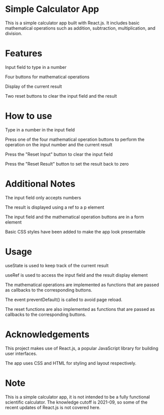 <h1>Simple Calculator App</h1>

This is a simple calculator app built with React.js. It includes basic mathematical operations such as addition, subtraction, multiplication, and division.

<h1>Features</h1>

Input field to type in a number

Four buttons for mathematical operations

Display of the current result

Two reset buttons to clear the input field and the result

<h1>How to use</h1>

Type in a number in the input field

Press one of the four mathematical operation buttons to perform the 
operation on the input number and the current result

Press the "Reset Input" button to clear the input field

Press the "Reset Result" button to set the result back to zero

<h1>Additional Notes</h1>

The input field only accepts numbers

The result is displayed using a ref to a p element

The input field and the mathematical operation buttons are in a form element

Basic CSS styles have been added to make the app look presentable

<h1>Usage</h1>
useState is used to keep track of the current result

useRef is used to access the input field and the result display element

The mathematical operations are implemented as functions that are passed as callbacks to the corresponding buttons. 

The event preventDefault() is called to avoid page reload.

The reset functions are also implemented as functions that are passed as callbacks to the corresponding buttons.

<h1>Acknowledgements</h1>

This project makes use of React.js, a popular JavaScript library for building user interfaces.

The app uses CSS and HTML for styling and layout respectively.

<h1>Note</h1>

This is a simple calculator app, it is not intended to be a fully functional scientific calculator.
The knowledge cutoff is 2021-09, so some of the recent updates of React.js is not covered here.
